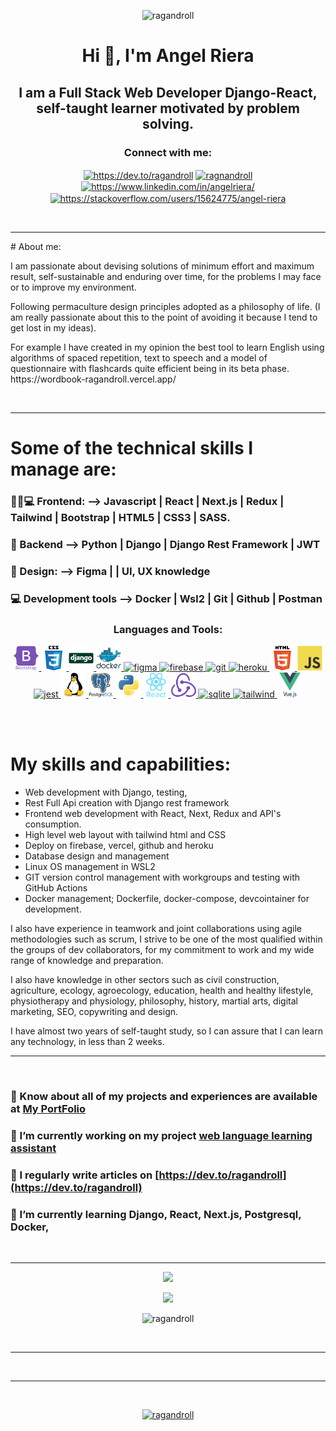 <p align="center"> <img src="https://komarev.com/ghpvc/?username=ragandroll&label=Profile%20views&color=0e75b6&style=flat" alt="ragandroll" /> </p>
<h1 align="center">Hi 👋, I'm Angel Riera</h1>
<h2 align="center">I am a Full Stack Web Developer Django-React, self-taught learner motivated by problem solving.</h2>
<h3 align="center">Connect with me:</h3>
<p align="center">
<a target="blank" href="https://dev.to/ragandroll" target="blank"><img align="center" src="https://raw.githubusercontent.com/rahuldkjain/github-profile-readme-generator/master/src/images/icons/Social/devto.svg" alt="https://dev.to/ragandroll" height="30" width="40" /></a>
<a target="blank" href="https://twitter.com/ragnandroll" target="blank"><img align="center" src="https://raw.githubusercontent.com/rahuldkjain/github-profile-readme-generator/master/src/images/icons/Social/twitter.svg" alt="ragnandroll" height="30" width="40" /></a>
<a target="blank" href="https://www.linkedin.com/in/angelriera/" target="blank"><img align="center" src="https://raw.githubusercontent.com/rahuldkjain/github-profile-readme-generator/master/src/images/icons/Social/linked-in-alt.svg" alt="https://www.linkedin.com/in/angelriera/" height="30" width="40" /></a>
<a target="blank" href="https://stackoverflow.com/users/15624775/angel-riera" target="blank"><img align="center" src="https://raw.githubusercontent.com/rahuldkjain/github-profile-readme-generator/master/src/images/icons/Social/stack-overflow.svg" alt="https://stackoverflow.com/users/15624775/angel-riera" height="30" width="40" /></a>
</p>

<br>
<hr>
# About me:
<p>I am passionate about devising solutions of <span>minimum effort and maximum result, self-sustainable and enduring over time,</span> for the problems I may face or to improve my environment.</p>
<p>
Following <span>permaculture design principles adopted as a philosophy of life.</span>
<span>(I am really passionate about this to the point of avoiding it because I tend to get lost in my ideas).</span>
</p>
<p>
For example I have created in my opinion the best tool to learn English using <span></span> algorithms of spaced repetition, text to speech and a model of questionnaire with flashcards quite efficient being in its beta phase.
https://wordbook-ragandroll.vercel.app/
</p>

<br>
<hr>

# Some of the technical skills I manage are:

### 👨🏻💻 Frontend: --> Javascript | React | Next.js | Redux | Tailwind | Bootstrap | HTML5 | CSS3 | SASS.
### 🧮 Backend --> Python | Django | Django Rest Framework | JWT 
### 🎨 Design: --> Figma | | UI, UX knowledge
### 💻 Development tools --> Docker | Wsl2 | Git | Github | Postman

<h3 align="center">Languages and Tools:</h3>
<p align="center"> <a target="blank" href="https://getbootstrap.com" target="_blank" rel="noreferrer"> <img src="https://raw.githubusercontent.com/devicons/devicon/master/icons/bootstrap/bootstrap-plain-wordmark.svg" alt="bootstrap" width="40" height="40"/> </a> <a target="blank" href="https://www.w3schools.com/css/" target="_blank" rel="noreferrer"> <img src="https://raw.githubusercontent.com/devicons/devicon/master/icons/css3/css3-original-wordmark.svg" alt="css3" width="40" height="40"/> </a> <a target="blank" href="https://www.djangoproject.com/" target="_blank" rel="noreferrer"> <img src="https://raw.githubusercontent.com/devicons/devicon/master/icons/django/django-original.svg" alt="django" width="40" height="40"/> </a> <a target="blank" href="https://www.docker.com/" target="_blank" rel="noreferrer"> <img src="https://raw.githubusercontent.com/devicons/devicon/master/icons/docker/docker-original-wordmark.svg" alt="docker" width="40" height="40"/> </a> <a target="blank" href="https://www.figma.com/" target="_blank" rel="noreferrer"> <img src="https://www.vectorlogo.zone/logos/figma/figma-icon.svg" alt="figma" width="40" height="40"/> </a> <a target="blank" href="https://firebase.google.com/" target="_blank" rel="noreferrer"> <img src="https://www.vectorlogo.zone/logos/firebase/firebase-icon.svg" alt="firebase" width="40" height="40"/> </a> <a target="blank" href="https://git-scm.com/" target="_blank" rel="noreferrer"> <img src="https://www.vectorlogo.zone/logos/git-scm/git-scm-icon.svg" alt="git" width="40" height="40"/> </a> <a target="blank" href="https://heroku.com" target="_blank" rel="noreferrer"> <img src="https://www.vectorlogo.zone/logos/heroku/heroku-icon.svg" alt="heroku" width="40" height="40"/> </a> <a target="blank" href="https://www.w3.org/html/" target="_blank" rel="noreferrer"> <img src="https://raw.githubusercontent.com/devicons/devicon/master/icons/html5/html5-original-wordmark.svg" alt="html5" width="40" height="40"/> </a> <a target="blank" href="https://developer.mozilla.org/en-US/docs/Web/JavaScript" target="_blank" rel="noreferrer"> <img src="https://raw.githubusercontent.com/devicons/devicon/master/icons/javascript/javascript-original.svg" alt="javascript" width="40" height="40"/> </a> <a target="blank" href="https://jestjs.io" target="_blank" rel="noreferrer"> <img src="https://www.vectorlogo.zone/logos/jestjsio/jestjsio-icon.svg" alt="jest" width="40" height="40"/> </a> <a target="blank" href="https://www.linux.org/" target="_blank" rel="noreferrer"> <img src="https://raw.githubusercontent.com/devicons/devicon/master/icons/linux/linux-original.svg" alt="linux" width="40" height="40"/> </a> <a target="blank" href="https://www.postgresql.org" target="_blank" rel="noreferrer"> <img src="https://raw.githubusercontent.com/devicons/devicon/master/icons/postgresql/postgresql-original-wordmark.svg" alt="postgresql" width="40" height="40"/> </a> <a target="blank" href="https://www.python.org" target="_blank" rel="noreferrer"> <img src="https://raw.githubusercontent.com/devicons/devicon/master/icons/python/python-original.svg" alt="python" width="40" height="40"/> </a> <a target="blank" href="https://reactjs.org/" target="_blank" rel="noreferrer"> <img src="https://raw.githubusercontent.com/devicons/devicon/master/icons/react/react-original-wordmark.svg" alt="react" width="40" height="40"/> </a> <a target="blank" href="https://redux.js.org" target="_blank" rel="noreferrer"> <img src="https://raw.githubusercontent.com/devicons/devicon/master/icons/redux/redux-original.svg" alt="redux" width="40" height="40"/> </a> <a target="blank" href="https://www.sqlite.org/" target="_blank" rel="noreferrer"> <img src="https://www.vectorlogo.zone/logos/sqlite/sqlite-icon.svg" alt="sqlite" width="40" height="40"/> </a> <a target="blank" href="https://tailwindcss.com/" target="_blank" rel="noreferrer"> <img src="https://www.vectorlogo.zone/logos/tailwindcss/tailwindcss-icon.svg" alt="tailwind" width="40" height="40"/> </a> <a target="_blank" href="https://vuejs.org/" target="_blank" rel="noreferrer"> <img src="https://raw.githubusercontent.com/devicons/devicon/master/icons/vuejs/vuejs-original-wordmark.svg" alt="vuejs" width="40" height="40"/> </a> </p>

<br>
<br>


# My skills and capabilities: 

- Web development with Django, testing, 
- Rest Full Api creation with Django rest framework
- Frontend web development with React, Next, Redux and API's consumption.
- High level web layout with tailwind html and CSS
- Deploy on firebase, vercel, github and heroku
- Database design and management
- Linux OS management in WSL2
- GIT version control management with workgroups and testing with GitHub Actions
- Docker management; Dockerfile, docker-compose, devcointainer for development.

I also have experience in teamwork and joint collaborations using agile methodologies such as scrum, I strive to be one of the most qualified within the groups of dev collaborators, for my commitment to work and my wide range of knowledge and preparation.

I also have knowledge in other sectors such as civil construction, agriculture, ecology, agroecology, education, health and healthy lifestyle, physiotherapy and physiology, philosophy, history, martial arts, digital marketing, SEO, copywriting and design.

I have almost two years of self-taught study, so I can assure that I can learn any technology, in less than 2 weeks.

<hr/>
<br>

### 📄 Know about all of my projects and experiences are available at [My PortFolio](https://angel-riera.vercel.app/)
### 🔭 I’m currently working on my project [web language learning assistant](https://wordbook-ragandroll.vercel.app/)
### 📝 I regularly write articles on [https://dev.to/ragandroll](https://dev.to/ragandroll)
### 🌱 I’m currently learning **Django, React, Next.js, Postgresql, Docker,**

<br>
<hr>

<p align="center"> 
<img   src="https://github-readme-stats.vercel.app/api/top-langs/?username=ragandroll&layout=compact&langs_count=7&theme=chartreuse-dark"/>
</p>

<p align="center"> 
<img  src="https://github-readme-stats.vercel.app/api?username=ragandroll&show_icons=true&theme=chartreuse-dark&include_all_commits=true&count_private=true"/>
</p>

<p align="center" >
<img  src="https://github-readme-streak-stats.herokuapp.com/?user=ragandroll&layout=compact&langs_count=7&theme=chartreuse-dark" alt="ragandroll" />
</p>

<br>
<hr/>
<br>

<hr/>
<br>
<p align="center"> <a target="blank" href="https://ragandroll.github.io/RagAndRoll/" ><img src="https://github-profile-trophy.vercel.app/?username=ragandroll" alt="ragandroll" /></a> </p>
